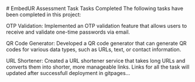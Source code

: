 #   E m b e d U R  Assessment Task
Tasks Completed
The following tasks have been completed in this project:

OTP Validation: Implemented an OTP validation feature that allows users to receive and validate one-time passwords via email.

QR Code Generator: Developed a QR code generator that can generate QR codes for various data types, such as URLs, text, or contact information.

URL Shortener: Created a URL shortener service that takes long URLs and converts them into shorter, more manageable links.
 
 
Links for all the task will updated after successfull deployment in gitpages...
